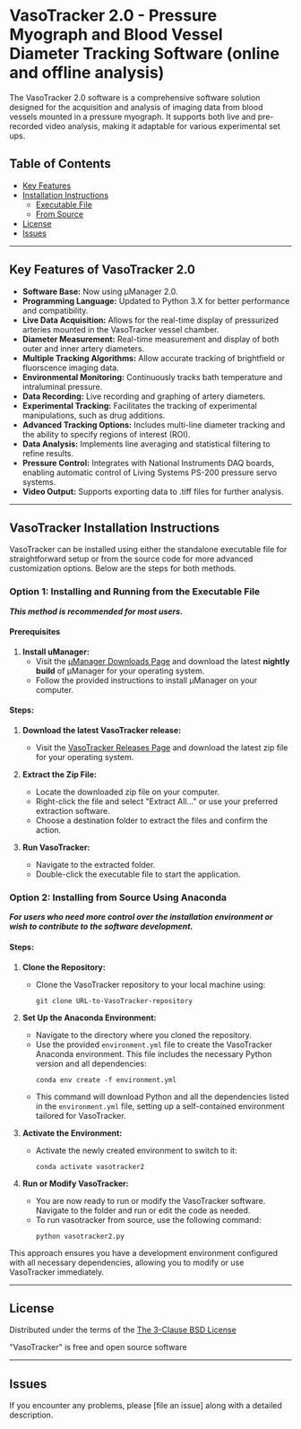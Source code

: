 # VasoTracker 2.0 - Pressure Myograph and Blood Vessel Diameter Tracking Software (online and offline analysis)

The VasoTracker 2.0 software is a comprehensive software solution designed for the acquisition and analysis of imaging data from blood vessels mounted in a pressure myograph. It supports both live and pre-recorded video analysis, making it adaptable for various experimental set ups.

## Table of Contents
- [Key Features](#key-features-of-vasotracker-20)
- [Installation Instructions](#vasotracker-installation-instructions)
  - [Executable File](#option-1-installing-and-running-from-the-executable-file)
  - [From Source](#option-2-installing-from-source-using-anaconda)
- [License](#license)
- [Issues](#issues)

---

## Key Features of VasoTracker 2.0

* **Software Base:** Now using μManager 2.0.
* **Programming Language:** Updated to Python 3.X for better performance and compatibility.
* **Live Data Acquisition:** Allows for the real-time display of pressurized arteries mounted in the VasoTracker vessel chamber.
* **Diameter Measurement:** Real-time measurement and display of both outer and inner artery diameters.
* **Multiple Tracking Algorithms:** Allow accurate tracking of brightfield or fluorscence imaging data.
* **Environmental Monitoring:** Continuously tracks bath temperature and intraluminal pressure.
* **Data Recording:** Live recording and graphing of artery diameters.
* **Experimental Tracking:** Facilitates the tracking of experimental manipulations, such as drug additions.
* **Advanced Tracking Options:** Includes multi-line diameter tracking and the ability to specify regions of interest (ROI).
* **Data Analysis:** Implements line averaging and statistical filtering to refine results.
* **Pressure Control:** Integrates with National Instruments DAQ boards, enabling automatic control of Living Systems PS-200 pressure servo systems.
* **Video Output:** Supports exporting data to .tiff files for further analysis.

---

## VasoTracker Installation Instructions

VasoTracker can be installed using either the standalone executable file for straightforward setup or from the source code for more advanced customization options. Below are the steps for both methods.

### Option 1: Installing and Running from the Executable File

***This method is recommended for most users.***

#### Prerequisites

1. **Install uManager:**
   - Visit the [µManager Downloads Page](https://micro-manager.org/wiki/Download_Micro-Manager_Latest_Release) and download the latest **nightly build** of µManager for your operating system.
   - Follow the provided instructions to install µManager on your computer.

#### Steps:

1. **Download the latest VasoTracker release:**
   - Visit the [VasoTracker Releases Page](https://github.com/VasoTracker/VasoTracker-2/releases) and download the latest zip file for your operating system.

2. **Extract the Zip File:**
   - Locate the downloaded zip file on your computer.
   - Right-click the file and select "Extract All..." or use your preferred extraction software.
   - Choose a destination folder to extract the files and confirm the action.

3. **Run VasoTracker:**
   - Navigate to the extracted folder.
   - Double-click the executable file to start the application.

### Option 2: Installing from Source Using Anaconda

***For users who need more control over the installation environment or wish to contribute to the software development.***

#### Steps:

1. **Clone the Repository:**
   - Clone the VasoTracker repository to your local machine using:
     ```
     git clone URL-to-VasoTracker-repository
     ```

2. **Set Up the Anaconda Environment:**
   - Navigate to the directory where you cloned the repository.
   - Use the provided `environment.yml` file to create the VasoTracker Anaconda environment. This file includes the necessary Python version and all dependencies:
     ```
     conda env create -f environment.yml
     ```
   - This command will download Python and all the dependencies listed in the `environment.yml` file, setting up a self-contained environment tailored for VasoTracker.

3. **Activate the Environment:**
   - Activate the newly created environment to switch to it:
     ```
     conda activate vasotracker2
     ```

4. **Run or Modify VasoTracker:**
   - You are now ready to run or modify the VasoTracker software. Navigate to the folder and run or edit the code as needed.
   - To run vasotracker from source, use the following command:
     ```
     python vasotracker2.py
     ```

This approach ensures you have a development environment configured with all necessary dependencies, allowing you to modify or use VasoTracker immediately.

---

## License

Distributed under the terms of the [The 3-Clause BSD License]

"VasoTracker" is free and open source software

---

## Issues

If you encounter any problems, please [file an issue] along with a detailed description.

[μManager 2.0]: https://micro-manager.org/
[The 3-Clause BSD License]: http://opensource.org/licenses/BSD-3-Clause
